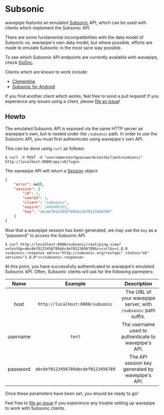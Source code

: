 Subsonic
========

wavepipe features an emulated [Subsonic](http://www.subsonic.org/pages/index.jsp) API, which can be used with
clients which implement the Subsonic API.

There are some fundamental incompatibilities with the data model of Subsonic vs. wavepipe's own data model,
but where possible, efforts are made to emulate Subsonic in the most sane way possible.

To see which Subsonic API endpoints are currently available with wavepipe, check [GoDoc](http://godoc.org/github.com/mdlayher/wavepipe/subsonic).

Clients which are known to work include:
  - [Clementine](https://www.clementine-player.org/)
  - [Subsonic for Android](https://play.google.com/store/apps/details?id=net.sourceforge.subsonic.androidapp&hl=en)

If you find another client which works, feel free to send a pull request!  If you experience any issues using
a client, please [file an issue](https://github.com/mdlayher/wavepipe/issues)!

## Howto

The emulated Subsonic API is exposed via the same HTTP server as wavepipe's own, but is nested under the
`/subsonic` path.  In order to use the Subsonic API, you must first authenticate using wavepipe's own API.

This can be done using `curl` as follows:

```
$ curl -X POST -d "username=test&password=test&client=subsonic" http://localhost:8080/api/v0/login
```

The wavepipe API will return a [Session](http://godoc.org/github.com/mdlayher/wavepipe/data#Session) object:

```json
{
	"error": null,
	"session": {
		"id": 1,
		"userId": 1,
		"client": "subsonic",
		"expire": 1406406363,
		"key": "abcdef0123456789abcdef0123456789"
	}
}
```

Now that a wavepipe session has been generated, we may use the `key` as a "password" to access the Subsonic API.

```
$ curl http://localhost:8080/subsonic/rest/ping.view?u=test&p=abcdef0123456789abcdef0123456789&c=curl&v=1.8.0
<subsonic-response xmlns="http://subsonic.org/restapi" status="ok" version="1.8.0"></subsonic-response>
```

At this point, you have successfully authenticated to wavepipe's emulated Subsonic API.  Often, Subsonic clients
will ask for the following parmaters:

| Name | Example | Description |
| :--: | :-----: | :---------: |
| host | `http://localhost:8080/subsonic` | The URL of your wavepipe server, with `/subsonic` path suffix. |
| username | `test` | The username used to authenticate to wavepipe's API. |
| password | `abcdef0123456789abcdef0123456789` | The API session key generated by wavepipe's API. |

Once these parameters have been set, you should be ready to go!

Feel free to [file an issue](https://github.com/mdlayher/wavepipe/issues) if you experience any trouble setting
up wavepipe to work with Subsonic clients.
